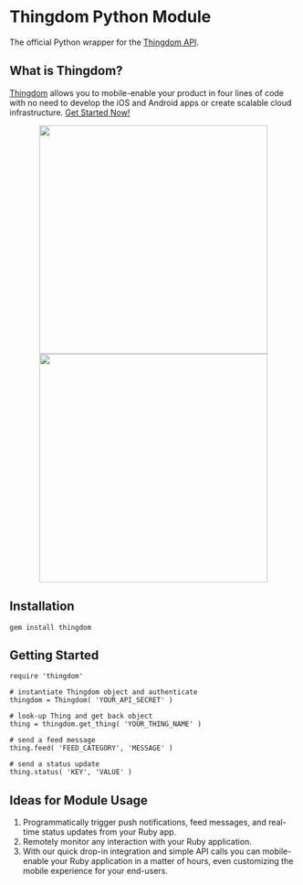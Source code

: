Thingdom Python Module
===========

The official Python wrapper for the [Thingdom API](https://thingdom.io/).

## What is Thingdom?

[Thingdom](https://thingdom.io) allows you to mobile-enable your product in four lines of code with no need to develop the iOS and Android apps or create scalable cloud infrastructure. [Get Started Now!](https://thingdom.io/sign-up)

<p align="center">

<img src="https://thingdom.io/images/profile/5.png?raw=true" height="400px" />

<img src="https://thingdom.io/images/profile/2.png?raw=true" height="400px" />

</p>

## Installation
```
gem install thingdom
```

## Getting Started
```
require 'thingdom'

# instantiate Thingdom object and authenticate
thingdom = Thingdom( 'YOUR_API_SECRET' )

# look-up Thing and get back object
thing = thingdom.get_thing( 'YOUR_THING_NAME' )

# send a feed message
thing.feed( 'FEED_CATEGORY', 'MESSAGE' )

# send a status update
thing.status( 'KEY', 'VALUE' )

```

## Ideas for Module Usage

1. Programmatically trigger push notifications, feed messages, and real-time status updates from your Ruby app.
2. Remotely monitor any interaction with your Ruby application.
3. With our quick drop-in integration and simple API calls you can mobile-enable your Ruby application in a matter of hours, even customizing the mobile experience for your end-users.
